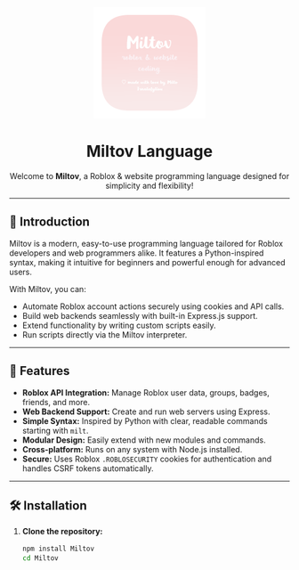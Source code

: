 <p align="center">
  <img src="https://github.com/ave3i/miltov.language/blob/main/icons/logo.png?raw=true" alt="Miltov logo" width="200" />
</p>

<h1 align="center">Miltov Language</h1>

<p align="center">
  Welcome to <b>Miltov</b>, a Roblox & website programming language designed for simplicity and flexibility!
</p>

---

## 🚀 Introduction

Miltov is a modern, easy-to-use programming language tailored for Roblox developers and web programmers alike. It features a Python-inspired syntax, making it intuitive for beginners and powerful enough for advanced users.

With Miltov, you can:

- Automate Roblox account actions securely using cookies and API calls.
- Build web backends seamlessly with built-in Express.js support.
- Extend functionality by writing custom scripts easily.
- Run scripts directly via the Miltov interpreter.

---

## 🌟 Features

- **Roblox API Integration:** Manage Roblox user data, groups, badges, friends, and more.
- **Web Backend Support:** Create and run web servers using Express.
- **Simple Syntax:** Inspired by Python with clear, readable commands starting with `milt`.
- **Modular Design:** Easily extend with new modules and commands.
- **Cross-platform:** Runs on any system with Node.js installed.
- **Secure:** Uses Roblox `.ROBLOSECURITY` cookies for authentication and handles CSRF tokens automatically.

---

## 🛠 Installation

1. **Clone the repository:**

   ```bash
   npm install Miltov
   cd Miltov

